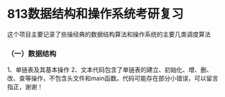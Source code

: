 # 813数据结构和操作系统考研复习
这个项目主要记录了些操经典的数据结构算法和操作系统的主要几类调度算法
### （一）数据结构
  1、单链表及其基本操作
  2、文本代码包含了单链表的建立、初始化、增、删、改、查等操作，不包含头文件和main函数。代码可能存在部分小错误，可以留言指正，谢谢！

